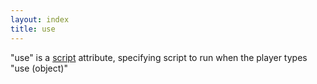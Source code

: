 ```yaml
---
layout: index
title: use
---
```


"use" is a [script](../types/script.html) attribute, specifying script to run when the player types "use (object)"
